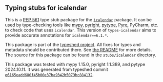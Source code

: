 ## Typing stubs for icalendar

This is a [PEP 561](https://peps.python.org/pep-0561/)
type stub package for the [`icalendar`](https://github.com/collective/icalendar) package.
It can be used by type-checking tools like
[mypy](https://github.com/python/mypy/),
[pyright](https://github.com/microsoft/pyright),
[pytype](https://github.com/google/pytype/),
[Pyre](https://pyre-check.org/),
PyCharm, etc. to check code that uses `icalendar`. This version of
`types-icalendar` aims to provide accurate annotations for
`icalendar==6.1.*`.

This package is part of the [typeshed project](https://github.com/python/typeshed).
All fixes for types and metadata should be contributed there.
See [the README](https://github.com/python/typeshed/blob/main/README.md)
for more details. The source for this package can be found in the
[`stubs/icalendar`](https://github.com/python/typeshed/tree/main/stubs/icalendar)
directory.

This package was tested with
mypy 1.15.0,
pyright 1.1.389,
and pytype 2024.10.11.
It was generated from typeshed commit
[`e6165eadd680f45b00e37ba9342b5073bc884132`](https://github.com/python/typeshed/commit/e6165eadd680f45b00e37ba9342b5073bc884132).